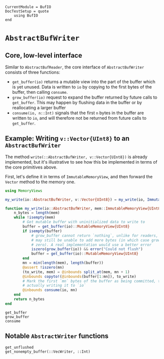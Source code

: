 ```@meta
CurrentModule = BufIO
DocTestSetup = quote
    using BufIO
end
```

# `AbstractBufWriter`
## Core, low-level interface
Similar to `AbstractBufReader`, the core interface of `AbstractBufWriter` consists of three functions:

* `get_buffer(io)` returns a mutable view into the part of the buffer which is yet unused. Data is written to `io` by copying to the first bytes of the buffer, then calling `consume`.
* `grow_buffer(io)` request to expand the buffer returned by future calls to `get_buffer`. This may happen by flushing data in the buffer or by reallocating a larger buffer
* `consume(io, n::Int)` signals that the first `n` bytes in the buffer are written to `io`, and will therefore not be returned from future calls to `get_buffer`.

## Example: Writing `v::Vector{UInt8}` to an `AbstractBufWriter`
The method `write(::AbstractBufWriter, v::Vector{UInt8})` is already implemented, but it's illustrative to see how this be implemented in terms of the core primitives above.

First, let's define it in terms of `ImmutableMemoryView`, and then forward the `Vector` method to the memory one.

```julia
using MemoryViews

my_write(io::AbstractBufWriter, v::Vector{UInt8}) = my_write(io, ImmutableMemoryView(v))

function my_write(io::AbstractBufWriter, mem::ImmutableMemoryView{UInt8})::Int
    n_bytes = length(mem)
    while !isempty(mem)
        # Get mutable buffer with uninitialized data to write to
        buffer = get_buffer(io)::MutableMemoryView{UInt8}
        if isempty(buffer)
            # grow_buffer cannot return `nothing`, unlike for readers, but the writer
            # may still be unable to add more bytes (in which case grow_buffer returns
            # zero). A real implementation would use a better error
            iszero(grow_buffer(io)) && error("Could not flush")
            buffer = get_buffer(io)::MutableMemoryView{UInt8}
        end
        mn = min(length(mem), length(buffer))
        @assert !iszero(mn)
        (to_write, mem) = @inbounds split_at(mem, mn + 1)
        @inbounds copyto!(@inbounds(buffer[1:mn]), to_write)
        # Mark the first `mn` bytes of the buffer as being committed, thereby
        # actually writing it to `io`
        @inbounds consume(io, mn)
    end
    return n_bytes
end
```

```@docs; canonical=false
get_buffer
grow_buffer
consume
```

## Notable `AbstractWriter` functions
```@docs; canonical=false
get_unflushed
get_nonempty_buffer(::VecWriter, ::Int)
```